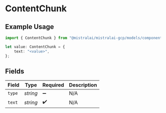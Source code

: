 # ContentChunk

## Example Usage

```typescript
import { ContentChunk } from "@mistralai/mistralai-gcp/models/components";

let value: ContentChunk = {
    text: "<value>",
};
```

## Fields

| Field              | Type               | Required           | Description        |
| ------------------ | ------------------ | ------------------ | ------------------ |
| `type`             | *string*           | :heavy_minus_sign: | N/A                |
| `text`             | *string*           | :heavy_check_mark: | N/A                |